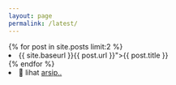```yaml
---
layout: page
permalink: /latest/
---
```


<div class="depan">
  {% for post in site.posts limit:2 %}
      <li>{{ site.baseurl }}{{ post.url }}">{{ post.title }}</a></li>
  {% endfor %}
</div>
<li>📂 lihat <a href="https://bryantara.com/artikel">arsip..</a></li>
